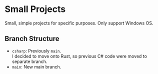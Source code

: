 # Small Projects

Small, simple projects for specific purposes. Only support Windows OS.

## Branch Structure

* `csharp`: Previously `main`.  
  I decided to move onto Rust, so previous C# code were moved to separate branch.
* `main`: New main branch.
